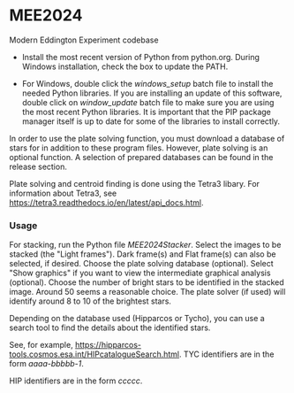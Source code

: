 # MEE2024
Modern Eddington Experiment codebase

- Install the most recent version of Python from python.org. During Windows installation, check the box to update the PATH.

- For Windows, double click the _windows_setup_ batch file to install the needed Python libraries.
If you are installing an update of this software, double click on _window_update_ batch file to make sure you are using the most recent Python libraries. 
It is important that the PIP package manager itself is up to date for some of the libraries to install correctly.

In order to use the plate solving function, you must download a database of stars for in addition to these program files.
However, plate solving is an optional function. A selection of prepared databases can be found in the release section.

Plate solving and centroid finding is done using the Tetra3 libary.
For information about Tetra3, see https://tetra3.readthedocs.io/en/latest/api_docs.html.


### **Usage**

For stacking, run the Python file _MEE2024Stacker_. Select the images to be stacked (the "Light frames").
Dark frame(s) and Flat frame(s) can also be selected, if desired.
Choose the plate solving database (optional).
Select "Show graphics" if you want to view the intermediate graphical analysis (optional).
Choose the number of bright stars to be identified in the stacked image. Around 50 seems a reasonable choice.
The plate solver (if used) will identify around 8 to 10 of the brightest stars.

Depending on the database used (Hipparcos or Tycho), you can use a search tool to find the details about the identified stars.

See, for example, https://hipparcos-tools.cosmos.esa.int/HIPcatalogueSearch.html.
TYC identifiers are in the form _aaaa-bbbbb-1_.

HIP identifiers are in the form _ccccc_.


